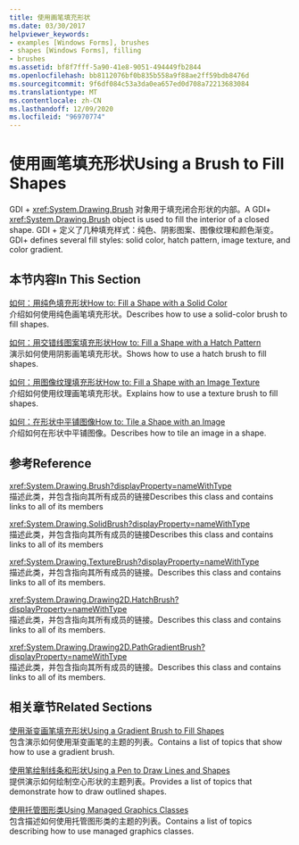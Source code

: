```yaml
---
title: 使用画笔填充形状
ms.date: 03/30/2017
helpviewer_keywords:
- examples [Windows Forms], brushes
- shapes [Windows Forms], filling
- brushes
ms.assetid: bf8f7fff-5a90-41e8-9051-494449fb2844
ms.openlocfilehash: bb8112076bf0b835b558a9f88ae2ff59bdb8476d
ms.sourcegitcommit: 9f6df084c53a3da0ea657ed0d708a72213683084
ms.translationtype: MT
ms.contentlocale: zh-CN
ms.lasthandoff: 12/09/2020
ms.locfileid: "96970774"
---
```

# <a name="using-a-brush-to-fill-shapes"></a><span data-ttu-id="bf2e4-102">使用画笔填充形状</span><span class="sxs-lookup"><span data-stu-id="bf2e4-102">Using a Brush to Fill Shapes</span></span>
<span data-ttu-id="bf2e4-103">GDI + <xref:System.Drawing.Brush> 对象用于填充闭合形状的内部。</span><span class="sxs-lookup"><span data-stu-id="bf2e4-103">A GDI+ <xref:System.Drawing.Brush> object is used to fill the interior of a closed shape.</span></span> <span data-ttu-id="bf2e4-104">GDI + 定义了几种填充样式：纯色、阴影图案、图像纹理和颜色渐变。</span><span class="sxs-lookup"><span data-stu-id="bf2e4-104">GDI+ defines several fill styles: solid color, hatch pattern, image texture, and color gradient.</span></span>  
  
## <a name="in-this-section"></a><span data-ttu-id="bf2e4-105">本节内容</span><span class="sxs-lookup"><span data-stu-id="bf2e4-105">In This Section</span></span>  
 [<span data-ttu-id="bf2e4-106">如何：用纯色填充形状</span><span class="sxs-lookup"><span data-stu-id="bf2e4-106">How to: Fill a Shape with a Solid Color</span></span>](how-to-fill-a-shape-with-a-solid-color.md)  
 <span data-ttu-id="bf2e4-107">介绍如何使用纯色画笔填充形状。</span><span class="sxs-lookup"><span data-stu-id="bf2e4-107">Describes how to use a solid-color brush to fill shapes.</span></span>  
  
 [<span data-ttu-id="bf2e4-108">如何：用交错线图案填充形状</span><span class="sxs-lookup"><span data-stu-id="bf2e4-108">How to: Fill a Shape with a Hatch Pattern</span></span>](how-to-fill-a-shape-with-a-hatch-pattern.md)  
 <span data-ttu-id="bf2e4-109">演示如何使用阴影画笔填充形状。</span><span class="sxs-lookup"><span data-stu-id="bf2e4-109">Shows how to use a hatch brush to fill shapes.</span></span>  
  
 [<span data-ttu-id="bf2e4-110">如何：用图像纹理填充形状</span><span class="sxs-lookup"><span data-stu-id="bf2e4-110">How to: Fill a Shape with an Image Texture</span></span>](how-to-fill-a-shape-with-an-image-texture.md)  
 <span data-ttu-id="bf2e4-111">介绍如何使用纹理画笔填充形状。</span><span class="sxs-lookup"><span data-stu-id="bf2e4-111">Explains how to use a texture brush to fill shapes.</span></span>  
  
 [<span data-ttu-id="bf2e4-112">如何：在形状中平铺图像</span><span class="sxs-lookup"><span data-stu-id="bf2e4-112">How to: Tile a Shape with an Image</span></span>](how-to-tile-a-shape-with-an-image.md)  
 <span data-ttu-id="bf2e4-113">介绍如何在形状中平铺图像。</span><span class="sxs-lookup"><span data-stu-id="bf2e4-113">Describes how to tile an image in a shape.</span></span>  
  
## <a name="reference"></a><span data-ttu-id="bf2e4-114">参考</span><span class="sxs-lookup"><span data-stu-id="bf2e4-114">Reference</span></span>  
 <xref:System.Drawing.Brush?displayProperty=nameWithType>  
 <span data-ttu-id="bf2e4-115">描述此类，并包含指向其所有成员的链接</span><span class="sxs-lookup"><span data-stu-id="bf2e4-115">Describes this class and contains links to all of its members</span></span>  
  
 <xref:System.Drawing.SolidBrush?displayProperty=nameWithType>  
 <span data-ttu-id="bf2e4-116">描述此类，并包含指向其所有成员的链接</span><span class="sxs-lookup"><span data-stu-id="bf2e4-116">Describes this class and contains links to all of its members</span></span>  
  
 <xref:System.Drawing.TextureBrush?displayProperty=nameWithType>  
 <span data-ttu-id="bf2e4-117">描述此类，并包含指向其所有成员的链接。</span><span class="sxs-lookup"><span data-stu-id="bf2e4-117">Describes this class and contains links to all of its members.</span></span>  
  
 <xref:System.Drawing.Drawing2D.HatchBrush?displayProperty=nameWithType>  
 <span data-ttu-id="bf2e4-118">描述此类，并包含指向其所有成员的链接。</span><span class="sxs-lookup"><span data-stu-id="bf2e4-118">Describes this class and contains links to all of its members.</span></span>  
  
 <xref:System.Drawing.Drawing2D.PathGradientBrush?displayProperty=nameWithType>  
 <span data-ttu-id="bf2e4-119">描述此类，并包含指向其所有成员的链接。</span><span class="sxs-lookup"><span data-stu-id="bf2e4-119">Describes this class and contains links to all of its members.</span></span>  
  
## <a name="related-sections"></a><span data-ttu-id="bf2e4-120">相关章节</span><span class="sxs-lookup"><span data-stu-id="bf2e4-120">Related Sections</span></span>  
 [<span data-ttu-id="bf2e4-121">使用渐变画笔填充形状</span><span class="sxs-lookup"><span data-stu-id="bf2e4-121">Using a Gradient Brush to Fill Shapes</span></span>](using-a-gradient-brush-to-fill-shapes.md)  
 <span data-ttu-id="bf2e4-122">包含演示如何使用渐变画笔的主题的列表。</span><span class="sxs-lookup"><span data-stu-id="bf2e4-122">Contains a list of topics that show how to use a gradient brush.</span></span>  
  
 [<span data-ttu-id="bf2e4-123">使用笔绘制线条和形状</span><span class="sxs-lookup"><span data-stu-id="bf2e4-123">Using a Pen to Draw Lines and Shapes</span></span>](using-a-pen-to-draw-lines-and-shapes.md)  
 <span data-ttu-id="bf2e4-124">提供演示如何绘制空心形状的主题列表。</span><span class="sxs-lookup"><span data-stu-id="bf2e4-124">Provides a list of topics that demonstrate how to draw outlined shapes.</span></span>  
  
 [<span data-ttu-id="bf2e4-125">使用托管图形类</span><span class="sxs-lookup"><span data-stu-id="bf2e4-125">Using Managed Graphics Classes</span></span>](using-managed-graphics-classes.md)  
 <span data-ttu-id="bf2e4-126">包含描述如何使用托管图形类的主题的列表。</span><span class="sxs-lookup"><span data-stu-id="bf2e4-126">Contains a list of topics describing how to use managed graphics classes.</span></span>
